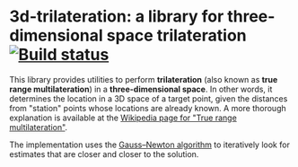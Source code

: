 # 3d-trilateration: a library for three-dimensional space trilateration [![Build status](https://github.com/dark/3d-trilateration/workflows/Go/badge.svg)](https://github.com/dark/3d-trilateration/actions?query=workflow%3AGo)

This library provides utilities to perform **trilateration** (also
known as **true range multilateration**) in a **three-dimensional
space**. In other words, it determines the location in a 3D space of a
target point, given the distances from "station" points whose
locations are already known. A more thorough explanation is available
at the [Wikipedia page for "True range
multilateration"](https://en.wikipedia.org/wiki/True_range_multilateration).

The implementation uses the [Gauss–Newton
algorithm](https://en.wikipedia.org/wiki/Gauss%E2%80%93Newton_algorithm)
to iteratively look for estimates that are closer and closer to the solution.
